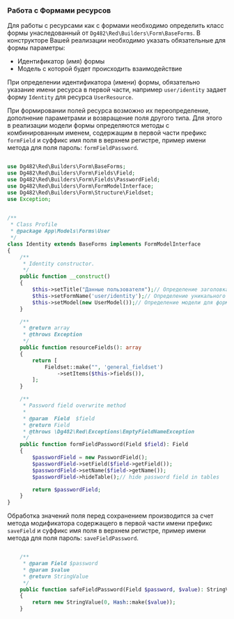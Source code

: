 ### Работа с Формами ресурсов

Для работы с ресурсами как с формами необходимо определить класс формы унаследованный от `Dg482\Red\Builders\Form\BaseForms`.
В конструкторе Вашей реализации необходимо указать обязательные для формы параметры:

* Идентификатор (имя) формы
* Модель с которой будет происходить взаимодействие


При определении идентификатора (имени) формы, обязательно указание имени ресурса в первой части, например `user/identity`
задает форму `Identity` для ресурса `UserResource`.

При формировании полей ресурса возможно их переопределение, дополнение параметрами и возвращение поля другого типа.
Для этого в реализации модели формы определяются методы с комбинированным именем, содержащим в первой части префикс `formField`
и суффикс имя поля в верхнем регистре, пример имени метода для поля пароль: `formFieldPassword`.



```php

use Dg482\Red\Builders\Form\BaseForms;
use Dg482\Red\Builders\Form\Fields\Field;
use Dg482\Red\Builders\Form\Fields\PasswordField;
use Dg482\Red\Builders\Form\FormModelInterface;
use Dg482\Red\Builders\Form\Structure\Fieldset;
use Exception;
 

/**
 * Class Profile
 * @package App\Models\Forms\User
 */
class Identity extends BaseForms implements FormModelInterface
{
    /**
     * Identity constructor.
     */
    public function __construct()
    {
        $this->setTitle("Данные пользователя");// Определение заголовка формы
        $this->setFormName('user/identity');// Определение уникального имени формы
        $this->setModel(new UserModel());// Определение модели для формы
    }

    /**
     * @return array
     * @throws Exception
     */
    public function resourceFields(): array
    {
        return [
            Fieldset::make("", 'general_fieldset')
                ->setItems($this->fields()),
        ];
    }

    /**
     * Password field overwrite method
     *
     * @param  Field  $field
     * @return Field
     * @throws \Dg482\Red\Exceptions\EmptyFieldNameException
     */
    public function formFieldPassword(Field $field): Field
    {
        $passwordField = new PasswordField();
        $passwordField->setField($field->getField());
        $passwordField->setName($field->getName());
        $passwordField->hideTable();// hide password field in tables

        return $passwordField;
    }
}


```

Обработка значений поля перед сохранением производится за счет метода модификатора содержащего в первой части имени префикс `saveField`
и суффикс имя поля в верхнем регистре, пример имени метода для поля пароль: `saveFieldPassword`.

```php

    /**
     * @param Field $password
     * @param $value
     * @return StringValue
     */
    public function safeFieldPassword(Field $password, $value): StringValue
    {
        return new StringValue(0, Hash::make($value));
    }

```